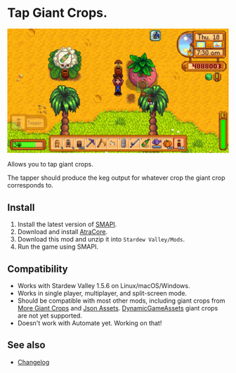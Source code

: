 Tap Giant Crops.
=================================
![Header image](docs/tappers.jpg)

Allows you to tap giant crops.

The tapper should produce the keg output for whatever crop the giant crop corresponds to.

## Install

1. Install the latest version of [SMAPI](https://smapi.io).
2. Download and install [AtraCore](https://www.nexusmods.com/stardewvalley/mods/12932).
2. Download this mod and unzip it into `Stardew Valley/Mods`.
3. Run the game using SMAPI.

## Compatibility

* Works with Stardew Valley 1.5.6 on Linux/macOS/Windows.
* Works in single player, multiplayer, and split-screen mode.
* Should be compatible with most other mods, including giant crops from [More Giant Crops](https://www.nexusmods.com/stardewvalley/mods/5263) and [Json Assets](https://www.nexusmods.com/stardewvalley/mods/1720). [DynamicGameAssets](https://www.nexusmods.com/stardewvalley/mods/9365?tab=description) giant crops are not yet supported.
* Doesn't work with Automate yet. Working on that!

## See also

* [Changelog](docs/Changelog.md)
